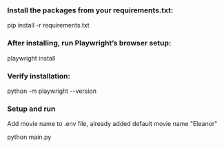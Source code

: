 ### Install the packages from your requirements.txt:

pip install -r requirements.txt


### After installing, run Playwright’s browser setup:

playwright install


### Verify installation:

python -m playwright --version


### Setup and run

Add movie name to .env file, already added default movie name "Eleanor"

python main.py
